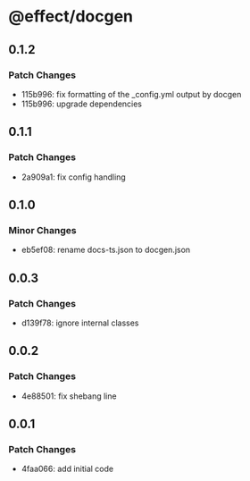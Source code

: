 # @effect/docgen

## 0.1.2

### Patch Changes

- 115b996: fix formatting of the \_config.yml output by docgen
- 115b996: upgrade dependencies

## 0.1.1

### Patch Changes

- 2a909a1: fix config handling

## 0.1.0

### Minor Changes

- eb5ef08: rename docs-ts.json to docgen.json

## 0.0.3

### Patch Changes

- d139f78: ignore internal classes

## 0.0.2

### Patch Changes

- 4e88501: fix shebang line

## 0.0.1

### Patch Changes

- 4faa066: add initial code
